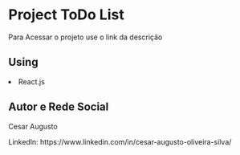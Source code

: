 
<h1>Project ToDo List </h1>
Para Acessar o projeto use o link da descrição 


<h2>Using</h2>
  <li>React.js</li>

<h2>Autor e Rede Social</h2>
<p>Cesar Augusto</p>
 <p>Linkedln: https://www.linkedin.com/in/cesar-augusto-oliveira-silva/</p>

